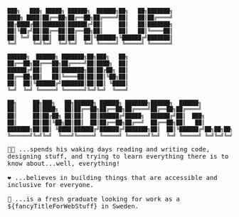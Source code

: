 ```swift
███╗   ███╗ █████╗ ██████╗  ██████╗██╗   ██╗███████╗
████╗ ████║██╔══██╗██╔══██╗██╔════╝██║   ██║██╔════╝
██╔████╔██║███████║██████╔╝██║     ██║   ██║███████╗
██║╚██╔╝██║██╔══██║██╔══██╗██║     ██║   ██║╚════██║
██║ ╚═╝ ██║██║  ██║██║  ██║╚██████╗╚██████╔╝███████║
╚═╝     ╚═╝╚═╝  ╚═╝╚═╝  ╚═╝ ╚═════╝ ╚═════╝ ╚══════╝

██████╗  ██████╗ ███████╗██╗███╗   ██╗
██╔══██╗██╔═══██╗██╔════╝██║████╗  ██║
██████╔╝██║   ██║███████╗██║██╔██╗ ██║
██╔══██╗██║   ██║╚════██║██║██║╚██╗██║
██║  ██║╚██████╔╝███████║██║██║ ╚████║
╚═╝  ╚═╝ ╚═════╝ ╚══════╝╚═╝╚═╝  ╚═══╝

██╗     ██╗███╗   ██╗██████╗ ██████╗ ███████╗██████╗  ██████╗
██║     ██║████╗  ██║██╔══██╗██╔══██╗██╔════╝██╔══██╗██╔════╝
██║     ██║██╔██╗ ██║██║  ██║██████╔╝█████╗  ██████╔╝██║  ███╗
██║     ██║██║╚██╗██║██║  ██║██╔══██╗██╔══╝  ██╔══██╗██║   ██║
███████╗██║██║ ╚████║██████╔╝██████╔╝███████╗██║  ██║╚██████╔╝██╗██╗██╗
╚══════╝╚═╝╚═╝  ╚═══╝╚═════╝ ╚═════╝ ╚══════╝╚═╝  ╚═╝ ╚═════╝ ╚═╝╚═╝╚═╝
```
<samp>
  👨‍💻 ...spends his waking days reading and writing code, designing stuff, and trying to learn everything there is to know about...well, everything!
  <br>
  <br>
  ❤️ ...believes in building things that are accessible and inclusive for everyone.
  <br>
  <br>
  🌱 ...is a fresh graduate looking for work as a ${fancyTitleForWebStuff} in Sweden.
</samp>
